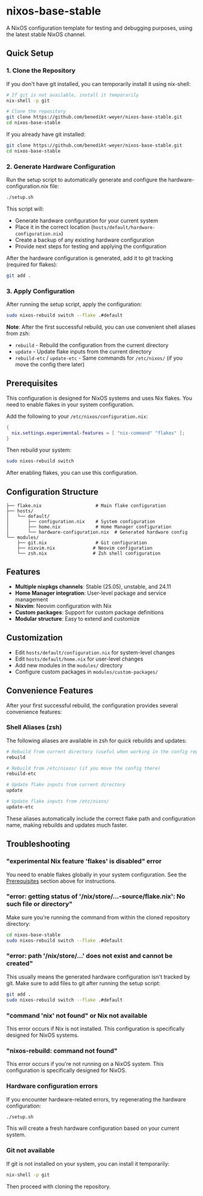# nixos-base-stable

A NixOS configuration template for testing and debugging purposes, using the latest stable NixOS channel.

## Quick Setup

### 1. Clone the Repository

If you don't have git installed, you can temporarily install it using nix-shell:

```bash
# If git is not available, install it temporarily
nix-shell -p git

# Clone the repository
git clone https://github.com/benedikt-weyer/nixos-base-stable.git
cd nixos-base-stable
```

If you already have git installed:

```bash
git clone https://github.com/benedikt-weyer/nixos-base-stable.git
cd nixos-base-stable
```

### 2. Generate Hardware Configuration

Run the setup script to automatically generate and configure the hardware-configuration.nix file:

```bash
./setup.sh
```

This script will:
- Generate hardware configuration for your current system
- Place it in the correct location (`hosts/default/hardware-configuration.nix`)
- Create a backup of any existing hardware configuration
- Provide next steps for testing and applying the configuration

After the hardware configuration is generated, add it to git tracking (required for flakes):

```bash
git add .
```

### 3. Apply Configuration

After running the setup script, apply the configuration:

```bash
sudo nixos-rebuild switch --flake .#default
```

**Note**: After the first successful rebuild, you can use convenient shell aliases from zsh:
- `rebuild` - Rebuild the configuration from the current directory
- `update` - Update flake inputs from the current directory
- `rebuild-etc` / `update-etc` - Same commands for `/etc/nixos/` (if you move the config there later)

## Prerequisites

This configuration is designed for NixOS systems and uses Nix flakes. You need to enable flakes in your system configuration.

Add the following to your `/etc/nixos/configuration.nix`:

```nix
{
  nix.settings.experimental-features = [ "nix-command" "flakes" ];
}
```

Then rebuild your system:

```bash
sudo nixos-rebuild switch
```

After enabling flakes, you can use this configuration.

## Configuration Structure

```
├── flake.nix                    # Main flake configuration
├── hosts/
│   └── default/
│       ├── configuration.nix    # System configuration
│       ├── home.nix             # Home Manager configuration
│       └── hardware-configuration.nix  # Generated hardware config
└── modules/
    ├── git.nix                  # Git configuration
    ├── nixvim.nix              # Neovim configuration
    └── zsh.nix                 # Zsh shell configuration
```

## Features

- **Multiple nixpkgs channels**: Stable (25.05), unstable, and 24.11
- **Home Manager integration**: User-level package and service management
- **Nixvim**: Neovim configuration with Nix
- **Custom packages**: Support for custom package definitions
- **Modular structure**: Easy to extend and customize

## Customization

- Edit `hosts/default/configuration.nix` for system-level changes
- Edit `hosts/default/home.nix` for user-level changes
- Add new modules in the `modules/` directory
- Configure custom packages in `modules/custom-packages/`

## Convenience Features

After your first successful rebuild, the configuration provides several convenience features:

### Shell Aliases (zsh)

The following aliases are available in zsh for quick rebuilds and updates:

```bash
# Rebuild from current directory (useful when working in the config repo)
rebuild

# Rebuild from /etc/nixos/ (if you move the config there)
rebuild-etc

# Update flake inputs from current directory
update

# Update flake inputs from /etc/nixos/
update-etc
```

These aliases automatically include the correct flake path and configuration name, making rebuilds and updates much faster.

## Troubleshooting

### "experimental Nix feature 'flakes' is disabled" error

You need to enable flakes globally in your system configuration. See the [Prerequisites](#prerequisites) section above for instructions.

### "error: getting status of '/nix/store/...-source/flake.nix': No such file or directory"

Make sure you're running the command from within the cloned repository directory:

```bash
cd nixos-base-stable
sudo nixos-rebuild switch --flake .#default
```

### "error: path '/nix/store/...' does not exist and cannot be created"

This usually means the generated hardware configuration isn't tracked by git. Make sure to add files to git after running the setup script:

```bash
git add .
sudo nixos-rebuild switch --flake .#default
```

### "command 'nix' not found" or Nix not available

This error occurs if Nix is not installed. This configuration is specifically designed for NixOS systems.

### "nixos-rebuild: command not found"

This error occurs if you're not running on a NixOS system. This configuration is specifically designed for NixOS.

### Hardware configuration errors

If you encounter hardware-related errors, try regenerating the hardware configuration:

```bash
./setup.sh
```

This will create a fresh hardware configuration based on your current system.

### Git not available

If git is not installed on your system, you can install it temporarily:

```bash
nix-shell -p git
```

Then proceed with cloning the repository.
